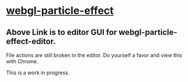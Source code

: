 [webgl-particle-effect](http://bit.ly/1GHwRPt)
=====================

Above Link is to editor GUI for webgl-particle-effect-editor.
---------------------------------------

File actions are still broken in the editor. Do yourself a favor and view this with Chrome.

This is a work in progress.
